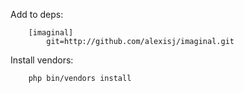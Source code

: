 Add to deps:

        [imaginal]
            git=http://github.com/alexisj/imaginal.git
            
Install vendors:

        php bin/vendors install